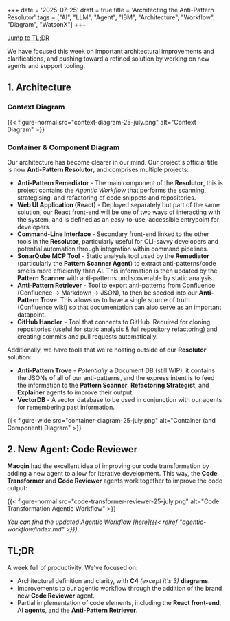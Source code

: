 +++
date = '2025-07-25'
draft = true
title = 'Architecting the Anti-Pattern Resolutor'
tags = ["AI", "LLM", "Agent", "IBM", "Architecture", "Workflow", "Diagram", "WatsonX"]
+++

<a href="#tldr" class="btn">Jump to TL;DR</a>

We have focused this week on important architectural improvements and clarifications, and pushing toward a refined solution by working on new agents and support tooling.

## 1. Architecture

### Context Diagram
{{< figure-normal src="context-diagram-25-july.png" alt="Context Diagram" >}}


### Container & Component Diagram
Our architecture has become clearer in our mind. Our project's official title is now **Anti-Pattern Resolutor**, and comprises multiple projects:
- **Anti-Pattern Remediator** - The main component of the **Resolutor**, this is project contains the *Agentic Workflow* that performs the scanning, strategising, and refactoring of code snippets and repositories.
- **Web UI Application (React)** - Deployed separately but part of the same solution, our React front-end will be one of two ways of interacting with the system, and is defined as an easy-to-use, accessible entrypoint for developers.
- **Command-Line Interface** - Secondary front-end linked to the other tools in the **Resolutor**, particularly useful for CLI-savvy developers and potential automation through integration within command pipelines.
- **SonarQube MCP Tool** - Static analysis tool used by the **Remediator** (particularly the **Pattern Scanner Agent**) to extract anti-patterns/code smells more efficiently than AI. This information is then updated by the **Pattern Scanner** with anti-patterns undiscoverable by static analysis.
- **Anti-Pattern Retriever** - Tool to export anti-patterns from Confluence (Confluence -> Markdown -> JSON), to then be seeded into our **Anti-Pattern Trove**. This allows us to have a single source of truth (Confluence wiki) so that documentation can also serve as an important datapoint.
- **GitHub Handler** - Tool that connects to GitHub. Required for cloning repositories (useful for static analysis & full repository refactoring) and creating commits and pull requests automatically.

Additionally, we have tools that we're hosting outside of our **Resolutor** solution:
- **Anti-Pattern Trove** - *Potentially* a Document DB (still WIP), it contains the JSONs of all of our anti-patterns, and the express intent is to feed the information to the **Pattern Scanner**, **Refactoring Strategist**, and **Explainer** agents to improve their output.
- **VectorDB** - A vector database to be used in conjunction with our agents for remembering past information.

{{< figure-wide src="container-diagram-25-july.png" alt="Container (and Component) Diagram" >}}

## 2. New Agent: Code Reviewer
**Maoqin** had the excellent idea of improving our code transformation by adding a new agent to allow for iterative development. This way, the **Code Transformer** and **Code Reviewer** agents work together to improve the code output:

{{< figure-normal src="code-transformer-reviewer-25-july.png" alt="Code Transformation Agentic Workflow" >}}

*You can find the updated Agentic Workflow [here]({{< relref "agentic-workflow/index.md" >}})*.

## TL;DR
A week full of productivity. We've focused on:
- Architectural definition and clarity, with **C4** *(except it's 3)* **diagrams**.
- Improvements to our agentic workflow through the addition of the brand new **Code Reviewer** agent.
- Partial implementation of code elements, including the **React front-end**, AI **agents**, and the **Anti-Pattern Retriever**.
